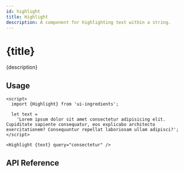 ```yaml
---
id: highlight
title: Highlight
description: A component for highlighting text within a string.
---
```


# {title}

{description}

## Usage

```svelte
<script>
  import {Highlight} from 'ui-ingredients';

  let text =
    'Lorem ipsum dolor sit amet consectetur adipisicing elit. Cupiditate sapiente consequatur, eos explicabo architecto exercitationem? Consequuntur repellat laboriosam ullam adipisci?';
</script>

<Highlight {text} query="consectetur" />
```

## API Reference

<api>
